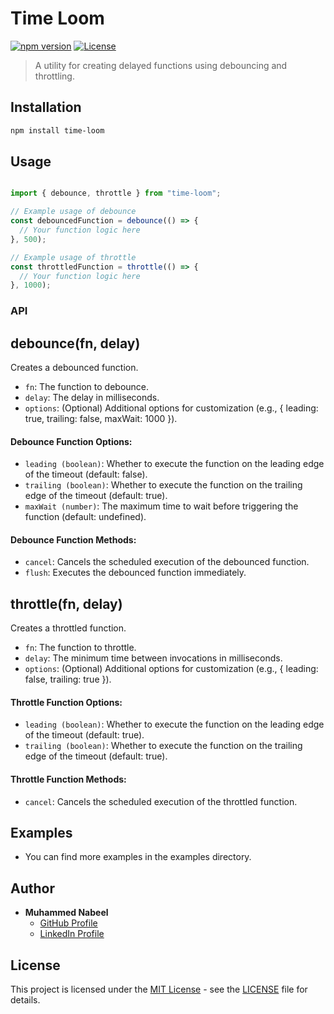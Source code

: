 # Time Loom

[![npm version](https://badge.fury.io/js/time-loom.svg)](https://www.npmjs.com/package/time-loom)
[![License](https://img.shields.io/badge/license-MIT-blue.svg)](https://opensource.org/licenses/MIT)

> A utility for creating delayed functions using debouncing and throttling.

## Installation

```bash
npm install time-loom
```

## Usage

```javascript

import { debounce, throttle } from "time-loom";

// Example usage of debounce
const debouncedFunction = debounce(() => {
  // Your function logic here
}, 500);

// Example usage of throttle
const throttledFunction = throttle(() => {
  // Your function logic here
}, 1000);
```

### API

## debounce(fn, delay)

Creates a debounced function.

- `fn`: The function to debounce.
- `delay`: The delay in milliseconds.
- `options`: (Optional) Additional options for customization (e.g., { leading: true, trailing: false, maxWait: 1000 }).

#### Debounce Function Options:

- `leading (boolean)`: Whether to execute the function on the leading edge of the timeout (default: false).
- `trailing (boolean)`: Whether to execute the function on the trailing edge of the timeout (default: true).
- `maxWait (number)`: The maximum time to wait before triggering the function (default: undefined).

#### Debounce Function Methods:

- `cancel`: Cancels the scheduled execution of the debounced function.
- `flush`: Executes the debounced function immediately.

## throttle(fn, delay)

Creates a throttled function.

- `fn`: The function to throttle.
- `delay`: The minimum time between invocations in milliseconds.
- `options`: (Optional) Additional options for customization (e.g., { leading: false, trailing: true }).

#### Throttle Function Options:

- `leading (boolean)`: Whether to execute the function on the leading edge of the timeout (default: true).
- `trailing (boolean)`: Whether to execute the function on the trailing edge of the timeout (default: true).

#### Throttle Function Methods:

- `cancel`: Cancels the scheduled execution of the throttled function.

## Examples

- You can find more examples in the examples directory.

## Author

- **Muhammed Nabeel**
  - [GitHub Profile](https://github.com/nabeel-ncz)
  - [LinkedIn Profile](https://www.linkedin.com/in/muhammed-nabeel-b71279254/)

## License

This project is licensed under the [MIT License](./LICENSE.md) - see the [LICENSE](./LICENSE.md) file for details.
